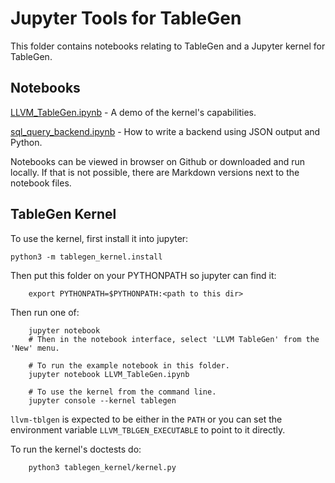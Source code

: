 # Jupyter Tools for TableGen

This folder contains notebooks relating to TableGen and a Jupyter kernel for
TableGen.

## Notebooks

[LLVM_TableGen.ipynb](LLVM_TableGen.ipynb) - A demo of the kernel's capabilities.

[sql_query_backend.ipynb](sql_query_backend.ipynb) - How to write a backend using
JSON output and Python.

Notebooks can be viewed in browser on Github or downloaded and run locally. If
that is not possible, there are Markdown versions next to the notebook files.

## TableGen Kernel

To use the kernel, first install it into jupyter:

    python3 -m tablegen_kernel.install

Then put this folder on your PYTHONPATH so jupyter can find it:

```shell
    export PYTHONPATH=$PYTHONPATH:<path to this dir>
```

Then run one of:

```shell
    jupyter notebook
    # Then in the notebook interface, select 'LLVM TableGen' from the 'New' menu.

    # To run the example notebook in this folder.
    jupyter notebook LLVM_TableGen.ipynb

    # To use the kernel from the command line.
    jupyter console --kernel tablegen
```

`llvm-tblgen` is expected to be either in the `PATH` or you can set
the environment variable `LLVM_TBLGEN_EXECUTABLE` to point to it directly.

To run the kernel's doctests do:

```shell
    python3 tablegen_kernel/kernel.py
```
